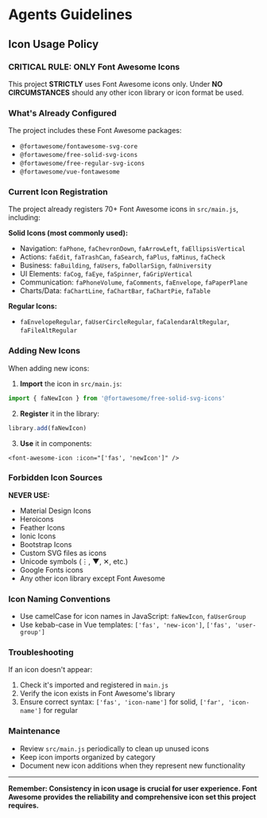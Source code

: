 # Agents Guidelines

## Icon Usage Policy

### **CRITICAL RULE: ONLY Font Awesome Icons**

This project **STRICTLY** uses Font Awesome icons only. Under **NO CIRCUMSTANCES** should any other icon library or icon format be used.

### What's Already Configured

The project includes these Font Awesome packages:
- `@fortawesome/fontawesome-svg-core`
- `@fortawesome/free-solid-svg-icons`
- `@fortawesome/free-regular-svg-icons`
- `@fortawesome/vue-fontawesome`

### Current Icon Registration

The project already registers 70+ Font Awesome icons in `src/main.js`, including:

**Solid Icons (most commonly used):**
- Navigation: `faPhone`, `faChevronDown`, `faArrowLeft`, `faEllipsisVertical`
- Actions: `faEdit`, `faTrashCan`, `faSearch`, `faPlus`, `faMinus`, `faCheck`
- Business: `faBuilding`, `faUsers`, `faDollarSign`, `faUniversity`
- UI Elements: `faCog`, `faEye`, `faSpinner`, `faGripVertical`
- Communication: `faPhoneVolume`, `faComments`, `faEnvelope`, `faPaperPlane`
- Charts/Data: `faChartLine`, `faChartBar`, `faChartPie`, `faTable`

**Regular Icons:**
- `faEnvelopeRegular`, `faUserCircleRegular`, `faCalendarAltRegular`, `faFileAltRegular`

### Adding New Icons

When adding new icons:

1. **Import** the icon in `src/main.js`:
```javascript
import { faNewIcon } from '@fortawesome/free-solid-svg-icons'
```

2. **Register** it in the library:
```javascript
library.add(faNewIcon)
```

3. **Use** it in components:
```vue
<font-awesome-icon :icon="['fas', 'newIcon']" />
```

### Forbidden Icon Sources

**NEVER USE:**
- Material Design Icons
- Heroicons
- Feather Icons
- Ionic Icons
- Bootstrap Icons
- Custom SVG files as icons
- Unicode symbols (⋮, ▼, ✕, etc.)
- Google Fonts icons
- Any other icon library except Font Awesome

### Icon Naming Conventions

- Use camelCase for icon names in JavaScript: `faNewIcon`, `faUserGroup`
- Use kebab-case in Vue templates: `['fas', 'new-icon']`, `['fas', 'user-group']`

### Troubleshooting

If an icon doesn't appear:
1. Check it's imported and registered in `main.js`
2. Verify the icon exists in Font Awesome's library
3. Ensure correct syntax: `['fas', 'icon-name']` for solid, `['far', 'icon-name']` for regular

### Maintenance

- Review `src/main.js` periodically to clean up unused icons
- Keep icon imports organized by category
- Document new icon additions when they represent new functionality

---

**Remember: Consistency in icon usage is crucial for user experience. Font Awesome provides the reliability and comprehensive icon set this project requires.**
